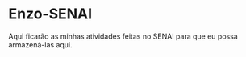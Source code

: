 # Enzo-SENAI
 Aqui ficarão as minhas atividades feitas no SENAI para que eu possa armazená-las aqui.
